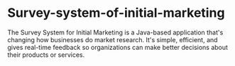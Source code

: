 # Survey-system-of-initial-marketing
The Survey System for Initial Marketing is a Java-based application that's changing how businesses do market research. It's simple, efficient, and gives real-time feedback so organizations can make better decisions about their products or services.
